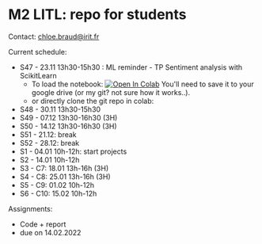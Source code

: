 # M2 LITL: repo for students

Contact: chloe.braud@irit.fr

Current schedule:
* S47 - 23.11 13h30-15h30 : ML reminder - TP Sentiment analysis with ScikitLearn
  * To load the notebook: [![Open In Colab](https://colab.research.google.com/assets/colab-badge.svg)](https://colab.research.google.com/github/chloebt/m2-litl-students/blob/main/notebooks/TP1_masterLiTL_2122.ipynb)  You'll need to save it to your google drive (or my git? not sure how it works..).
  * or directly clone the git repo in colab: 
* S48 - 30.11 13h30-15h30  
* S49 - 07.12 13h30-16h30 (3H) 
* S50 - 14.12 13h30-16h30 (3H)
* S51 - 21.12: break
* S52 - 28.12: break
* S1 - 04.01  10h-12h: start projects
* S2 - 14.01  10h-12h  
* S3 - C7:   18.01  13h-16h (3H)
* S4 - C8:   25.01  13h-16h (3H) 
* S5 - C9:   01.02  10h-12h  
* S6 - C10: 15.02  10h-12h 

Assignments: 
* Code + report 
* due on 14.02.2022 


